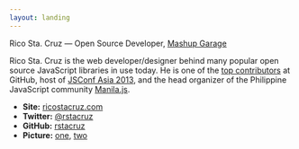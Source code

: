 ```yaml
---
layout: landing
---
```


Rico Sta. Cruz — Open Source Developer, [Mashup Garage](http://www.mashupgarage.com)

Rico Sta. Cruz is the web developer/designer behind many popular open source 
JavaScript libraries in use today. He is one of the [top contributors] at 
GitHub, host of [JSConf Asia 2013], and the head organizer of the Philippine 
JavaScript community [Manila.js].

* __Site:__ [ricostacruz.com]
* __Twitter:__ [@rstacruz](https://twitter.com/rstacruz)
* __GitHub:__ [rstacruz](https://github.com/rstacruz)
* __Picture:__ [one](images/picture1.jpg), [two](images/picture2.png)

[top contributors]: http://git.io/top
[ricostacruz.com]: http://ricostacruz.com
[Manila.js]: http://manilajs.com
[Nadarei]: http://nadarei.co
[JSConf Asia 2013]: http://2013.jsconf.asia

